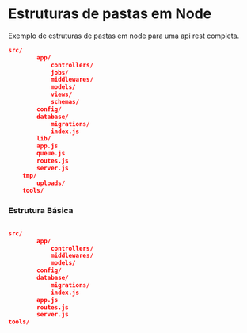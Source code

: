# Estruturas de pastas em Node

Exemplo de estruturas de pastas em node para uma api rest completa.

```json
src/
        app/
            controllers/
            jobs/
            middlewares/
            models/
            views/
            schemas/
        config/
        database/
            migrations/
            index.js
        lib/
        app.js
        queue.js
        routes.js
        server.js
    tmp/
        uploads/
    tools/
```

### Estrutura Básica

## 

```json
src/
        app/
            controllers/
            middlewares/
            models/
        config/
        database/
            migrations/
            index.js
        app.js
        routes.js
        server.js
tools/
```

